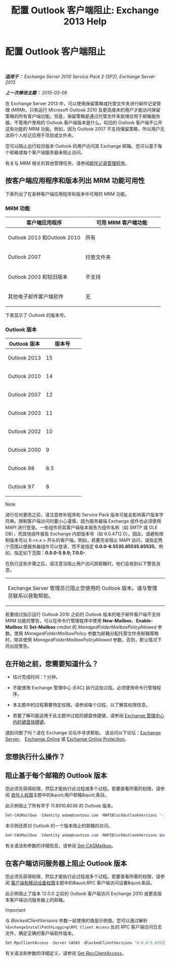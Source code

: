 ﻿---
title: '配置 Outlook 客户端阻止: Exchange 2013 Help'
TOCTitle: 配置 Outlook 客户端阻止
ms:assetid: 3a579c83-8bc7-4adc-a25c-8eb6eed7220c
ms:mtpsurl: https://technet.microsoft.com/zh-cn/library/Dd335207(v=EXCHG.150)
ms:contentKeyID: 51408217
ms.date: 05/21/2018
mtps_version: v=EXCHG.150
ms.translationtype: MT
---

# 配置 Outlook 客户端阻止

 

_**适用于：** Exchange Server 2010 Service Pack 2 (SP2), Exchange Server 2013_

_**上一次修改主题：** 2015-03-09_

在 Exchange Server 2013 中，可以使用保留策略或托管文件夹进行邮件记录管理 (MRM)。只有运行 Microsoft Outlook 2010 及更高版本的用户才能访问保留策略的所有客户端功能。但是，保留策略是通过托管文件夹助理应用于邮箱服务器，不管用户使用的 Outlook 客户端版本是什么。较旧的 Outlook 客户端不公开这些功能的 MRM 功能。例如，因为 Outlook 2007 不支持保留策略，所以用户无法将个人标记应用于项目或文件夹。

您可以阻止运行较旧版本 Outlook 的用户访问其 Exchange 邮箱。您可以基于每个邮箱或每个客户端服务器来阻止访问。

有关与 MRM 相关的其他管理任务，请参阅[邮件记录管理程序](messaging-records-management-procedures-exchange-2013-help.md)。

## 按客户端应用程序和版本列出 MRM 功能可用性

下表列出了在各种客户端应用程序和版本中可用的 MRM 功能。

### MRM 功能

<table>
<colgroup>
<col style="width: 50%" />
<col style="width: 50%" />
</colgroup>
<thead>
<tr class="header">
<th>客户端应用程序</th>
<th>可用 MRM 客户端功能</th>
</tr>
</thead>
<tbody>
<tr class="odd">
<td><p>Outlook 2013 和Outlook 2010</p></td>
<td><p>所有</p></td>
</tr>
<tr class="even">
<td><p>Outlook 2007</p></td>
<td><p>托管文件夹</p></td>
</tr>
<tr class="odd">
<td><p>Outlook 2003 和较旧版本</p></td>
<td><p>不支持</p></td>
</tr>
<tr class="even">
<td><p>其他电子邮件客户端软件</p></td>
<td><p>无</p></td>
</tr>
</tbody>
</table>


下表显示了 Outlook 的版本号。

### Outlook 版本

<table>
<colgroup>
<col style="width: 50%" />
<col style="width: 50%" />
</colgroup>
<thead>
<tr class="header">
<th>Outlook 版本</th>
<th>版本号</th>
</tr>
</thead>
<tbody>
<tr class="odd">
<td><p>Outlook 2013</p></td>
<td><p>15</p></td>
</tr>
<tr class="even">
<td><p>Outlook 2010</p></td>
<td><p>14</p></td>
</tr>
<tr class="odd">
<td><p>Outlook 2007</p></td>
<td><p>12</p></td>
</tr>
<tr class="even">
<td><p>Outlook 2003</p></td>
<td><p>11</p></td>
</tr>
<tr class="odd">
<td><p>Outlook 2002</p></td>
<td><p>10</p></td>
</tr>
<tr class="even">
<td><p>Outlook 2000</p></td>
<td><p>9</p></td>
</tr>
<tr class="odd">
<td><p>Outlook 98</p></td>
<td><p>8.5</p></td>
</tr>
<tr class="even">
<td><p>Outlook 97</p></td>
<td><p>8</p></td>
</tr>
</tbody>
</table>


> [!NOTE]  
> 进行任何更改之前，请注意修补程序和 Service Pack 版本可能会影响客户版本字符串。限制客户端访问时要小心谨慎，因为服务器端 Exchange 组件也必须使用 MAPI 进行登录。一些组件将其客户端版本报告为组件名称（如 SMTP 或 OLE DB），而其他组件报告 Exchange 内部版本号（如 6.0.4712.0）。因此，请避免限制版本号以 6.&lt;<em>x</em>.<em>x</em>.&gt; 开头的客户端。例如，若要完全阻止 MAPI 访问，请指定两个范围以便服务器组件可以登录，而不是指定 <strong>0.0.0-6.5535.65535.65535</strong>。例如，指定如下范围：<strong>0.0.0-5.9.9; 7.0.0-</strong>.


在执行这些步骤之后，请注意当阻止用户访问其邮箱时，他们会收到以下警告消息。


<table>
<colgroup>
<col style="width: 100%" />
</colgroup>
<tbody>
<tr class="odd">
<td><p>Exchange Server 管理员已阻止您使用的 Outlook 版本。请与管理员联系以获取帮助。</p></td>
</tr>
</tbody>
</table>


若要绕过指示运行 Outlook 2010 之前的 Outlook 版本的电子邮件客户端不支持 MRM 功能的警告，可以在命令行管理程序中使用 **New-Mailbox**、**Enable-Mailbox** 和 **Set-Mailbox** cmdlet 的 *ManagedFolderMailboxPolicyAllowed* 参数。使用 *ManagedFolderMailboxPolicy* 参数为邮箱分配托管文件夹邮箱策略时，除非使用 *ManagedFolderMailboxPolicyAllowed* 参数，否则，默认情况下将出现警告。

## 在开始之前，您需要知道什么？

  - 估计完成时间：1 分钟。

  - 不能使用 Exchange 管理中心 (EAC) 执行这些过程。必须使用命令行管理程序。

  - 本主题中的过程需要特定权限。请参阅每个过程，以了解其权限信息。

  - 若要了解可能适用于此主题中过程的键盘快捷键，请参阅 [Exchange 管理中心内的键盘快捷键](keyboard-shortcuts-in-the-exchange-admin-center-exchange-online-protection-help.md)。

遇到问题了吗？请在 Exchange 论坛中寻求帮助。 请访问以下论坛：[Exchange Server](https://go.microsoft.com/fwlink/p/?linkid=60612)、 [Exchange Online](https://go.microsoft.com/fwlink/p/?linkid=267542) 或 [Exchange Online Protection](https://go.microsoft.com/fwlink/p/?linkid=285351)。

## 您想执行什么操作？

## 阻止基于每个邮箱的 Outlook 版本

您必须先获得权限，然后才能执行此过程或多个过程。若要查看所需的权限，请参阅 [收件人权限](recipients-permissions-exchange-2013-help.md)主题中的\&quot;用户邮箱\&quot;条目。

此示例阻止了所有早于 11.8010.8036 的 Outlook 版本。

```powershell
Set-CASMailbox -Identity adam@contoso.com -MAPIBlockOutlookVersions "-11.8010.8036"
```

本示例还原对 Outlook 的一个版本阻止的邮箱的访问。

```powershell
Set-CASMailbox -Identity adam@contoso.com -MAPIBlockOutlookVersions $null
```

有关语法和参数的详细信息，请参阅 [Set-CASMailbox](https://technet.microsoft.com/zh-cn/library/bb125264\(v=exchg.150\))。

## 在客户端访问服务器上阻止 Outlook 版本

您必须先获得权限，然后才能执行此过程或多个过程。若要查看所需的权限，请参阅 [客户端和移动设备权限](clients-and-mobile-devices-permissions-exchange-2013-help.md)主题中的\&quot;RPC 客户端访问设置\&quot;条目。

此示例阻止了版本 12.0.0 之前的 Outlook 客户端访问 Exchange 2010 或更高版本客户端访问服务器上的邮箱。

> [!IMPORTANT]  
> 与 <em>BlockedClientVersions</em> 参数一起使用的值是示例值。您可以通过解析 <code>%ExchangeInstallPath%Logging\RPC Client Access</code> 处的 RPC 客户端访问日志文件，确定正确的客户端软件版本。

```powershell
Set-RpcClientAccess -Server CAS01 -BlockedClientVersions "0.0.0-5.65535.65535;7.0.0;8.02.4-11.65535.65535"
```

有关语法和参数的详细定义，请参阅 [Set-RpcClientAccess](https://technet.microsoft.com/zh-cn/library/dd351072\(v=exchg.150\))。

